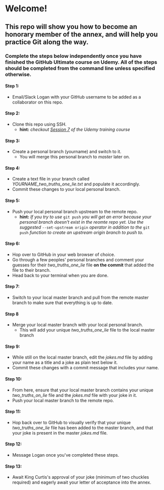 # Welcome!
## This repo will show you how to become an honorary member of the annex, and will help you practice Git along the way.
### Complete the steps below independently once you have finished the GitHub Ultimate course on Udemy. All of the steps should be completed from the command line unless specified otherwise.

#### Step 1:
  * Email/Slack Logan with your GitHub username to be added as a collaborator on this repo.

#### Step 2:
  * Clone this repo using SSH.
    * __**hint:**__ _checkout [Session 7](https://das42.udemy.com/github-ultimate/learn/lecture/4731854#content) of the Udemy training course_

#### Step 3:
  * Create a personal branch (yourname) and switch to it. 
    * You will merge this personal branch to _master_ later on.
  
#### Step 4:
  * Create a text file in your branch called _YOURNAME_two_truths_one_lie.txt_ and populate it accordingly.
  * Commit these changes to your local personal branch.

#### Step 5:
  * Push your local personal branch upstream to the remote repo.
    * __**hint:**__ _If you try to use_ `git push` _you will get an error because your personal branch doesn't exist in the reomte repo yet. Use the suggested_ `--set-upstream origin` _operator in addition to the_ `git push` _function to create an upstream origin branch to push to._

#### Step 6:
  * Hop over to GitHub in your web browser of choice. 
  * Go through a few peoples' personal branches and comment your guesses for their _two_truths_one_lie_ file **on the commit** that added the file to their branch.
  * Head back to your terminal when you are done.

#### Step 7:
  * Switch to your local master branch and pull from the remote master branch to make sure that everything is up to date.

#### Step 8
  * Merge your local master branch with your local personal branch.
    * This will add your unique _two_truths_one_lie_ file to the local master branch

#### Step 9:
  * While still on the local master branch, edit the _jokes.md_ file by adding your name as a title and a joke as plain text below it.
  * Commit these changes with a commit message that includes your name.
  
#### Step 10:
  * From here, ensure that your local master branch contains your unique _two_truths_on_lie_ file and the _jokes.md_ file with your joke in it.
  * Push your local master branch to the remote repo.

#### Step 11:
  * Hop back over to GitHub to visually verify that your unique _two_truths_one_lie_ file has been added to the master branch, and that your joke is present in the master _jokes.md_ file. 

#### Step 12:
  * Message Logan once you've completed these steps.

#### Step 13:
  * Await King Curtis's approval of your joke (minimum of two chuckles required) and eagerly await your letter of acceptance into the annex. 

